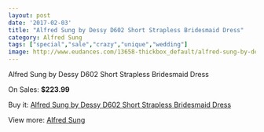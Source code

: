 ```yaml
---
layout: post
date: '2017-02-03'
title: "Alfred Sung by Dessy D602 Short Strapless Bridesmaid Dress"
category: Alfred Sung
tags: ["special","sale","crazy","unique","wedding"]
image: http://www.eudances.com/13658-thickbox_default/alfred-sung-by-dessy-d602-short-strapless-bridesmaid-dress.jpg
---
```

Alfred Sung by Dessy D602 Short Strapless Bridesmaid Dress

On Sales: **$223.99**
<a href="https://www.eudances.com/en/alfred-sung/4114-alfred-sung-by-dessy-d602-short-strapless-bridesmaid-dress.html"><amp-img layout="responsive" width="600" height="600" src="//www.eudances.com/13658-thickbox_default/alfred-sung-by-dessy-d602-short-strapless-bridesmaid-dress.jpg" alt="Alfred Sung by Dessy D602 Short Strapless Bridesmaid Dress 0" /></a>
<a href="https://www.eudances.com/en/alfred-sung/4114-alfred-sung-by-dessy-d602-short-strapless-bridesmaid-dress.html"><amp-img layout="responsive" width="600" height="600" src="//www.eudances.com/13661-thickbox_default/alfred-sung-by-dessy-d602-short-strapless-bridesmaid-dress.jpg" alt="Alfred Sung by Dessy D602 Short Strapless Bridesmaid Dress 1" /></a>
<a href="https://www.eudances.com/en/alfred-sung/4114-alfred-sung-by-dessy-d602-short-strapless-bridesmaid-dress.html"><amp-img layout="responsive" width="600" height="600" src="//www.eudances.com/13660-thickbox_default/alfred-sung-by-dessy-d602-short-strapless-bridesmaid-dress.jpg" alt="Alfred Sung by Dessy D602 Short Strapless Bridesmaid Dress 2" /></a>
<a href="https://www.eudances.com/en/alfred-sung/4114-alfred-sung-by-dessy-d602-short-strapless-bridesmaid-dress.html"><amp-img layout="responsive" width="600" height="600" src="//www.eudances.com/13659-thickbox_default/alfred-sung-by-dessy-d602-short-strapless-bridesmaid-dress.jpg" alt="Alfred Sung by Dessy D602 Short Strapless Bridesmaid Dress 3" /></a>

Buy it: [Alfred Sung by Dessy D602 Short Strapless Bridesmaid Dress](https://www.eudances.com/en/alfred-sung/4114-alfred-sung-by-dessy-d602-short-strapless-bridesmaid-dress.html "Alfred Sung by Dessy D602 Short Strapless Bridesmaid Dress")

View more: [Alfred Sung](https://www.eudances.com/en/52-alfred-sung "Alfred Sung")